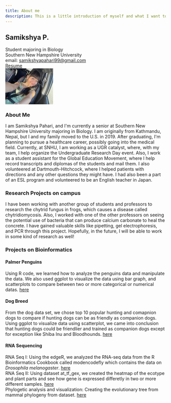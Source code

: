 ```yaml
---
title: About me
description: This is a little introduction of myself and what I want to do in the future! 
---
```


## Samikshya P.

Student majoring in Biology<br/>
Southern New Hampshire University <br/>
email: samikshyapahari99@gmail.com<br/>
[Resume](https://samikshyapahari.github.io/PagesBasic/SiteFiles/Resume/Resume.html)
<br/>
<img src="SiteFiles/IMG_1841.jpeg" align="center" width=150> 
<br/>
### About Me

I am Samikshya Pahari, and I'm currently a senior at Southern New Hampshire University majoring in Biology. I am originally from Kathmandu, Nepal, but I and my family moved to the U.S. in 2019. After graduating, I'm planning to pursue a healthcare career, possibly going into the medical field. Currently, at SNHU, I am working as a UGR catalyst, where, with my team, I help organize the Undergraduate Research Day event. Also, I work as a student assistant for the Global Education Movement, where I help record transcripts and diplomas of the students and mail them. I also volunteered at Dartmouth-Hitchcock, where I helped patients with directions and any other questions they might have. I had also been a part of an ESL program and volunteered to be an English teacher in Japan.


### Research Projects on campus

I have been working with another group of students and professors to research the chytrid fungus in frogs, which causes a disease called chytridiomycosis. Also, I worked with one of the other professors on seeing the potential use of bacteria that can produce calcium carbonate to heal the concrete. I have gained valuable skills like pipetting, gel electrophoresis, and PCR through this project. Hopefully, in the future, I will be able to work in some kind of research as well!


### Projects on Bioinformatics

#### Palmer Penguins

Using R code, we learned how to analyze the penguins data and manipulate the data. We also used ggplot to visualize the data using bar graph, and scatterplots to compare between two or more categorical or numerical datas. [here](<https://samikshyapahari.github.io/BioStatisticsAnalysis/Palmer Penguins_SP.html>)  

#### Dog Breed

From the dog data set, we chose top 10 popular hunting and comapnion dogs to compare if hunting dogs can be as friendly as companion dogs. Using ggplot to visualize data using scatterplot, we came into conclusion that hunting dogs could be friendlier and trained as companion dogs except for exception like Shiba Inu and Bloodhounds. [here](<https://samikshyapahari.github.io/BioStatisticsAnalysis/Dog Breed.html>)  

#### RNA Sequencing
 
RNA Seq I: Using the edgeR, we analyzed the RNA-seq data from the R Bioinformatics Cookbook called modencodefly which contains the data on _Drosophila melanogaster_. [here](<https://samikshyapahari.github.io/BioInformatics/RNA Seq I.html>) <br/>
RNA Seq II: Using dataset at_tf_gex, we created the heatmap of the ecotype and plant parts and see how gene is expressed differetly in two or more different samples. [here](<https://samikshyapahari.github.io/BioInformatics/RNA Seq II.html>)<br/>
Phylogetic analysis and visualization: Creating the evolutionary tree from mammal phylogeny from dataset. [here](<https://samikshyapahari.github.io/BioInformatics/Phylogenetic analysis and Visualization>)<br/>



